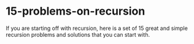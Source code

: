 # 15-problems-on-recursion
If you are starting off with recursion, here is a set of 15 great and simple recursion problems and solutions that you can start with.
